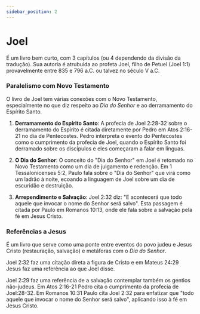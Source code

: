 ```yaml
---
sidebar_position: 2
---
```


# Joel

É um livro bem curto, com 3 capítulos (ou 4 dependendo da divisão da tradução). Sua autoria é atrubuida ao profeta Joel, filho de Petuel (Joel 1:1) provavelmente entre 835 e 796 a.C. ou talvez no século V a.C.

### Paralelismo com Novo Testamento

O livro de Joel tem várias conexões com o Novo Testamento, especialmente no que diz respeito ao _Dia do Senhor_ e ao derramamento do Espírito Santo.

1. **Derramamento do Espírito Santo**: A profecia de Joel 2:28-32 sobre o derramamento do Espírito é citada diretamente por Pedro em Atos 2:16-21 no dia de Pentecostes. Pedro interpreta o evento do Pentecostes como o cumprimento da profecia de Joel, quando o Espírito Santo foi derramado sobre os discípulos e eles começaram a falar em línguas.

2. **O Dia do Senhor**: O conceito do "Dia do Senhor" em Joel é retomado no Novo Testamento como um dia de julgamento e redenção. Em 1 Tessalonicenses 5:2, Paulo fala sobre o "Dia do Senhor" que virá como um ladrão à noite, ecoando a linguagem de Joel sobre um dia de escuridão e destruição.

3. **Arrependimento e Salvação**: Joel 2:32 diz: "E acontecerá que todo aquele que invocar o nome do Senhor será salvo". Esta passagem é citada por Paulo em Romanos 10:13, onde ele fala sobre a salvação pela fé em Jesus Cristo.

### Referências a Jesus

É um livro que serve como uma ponte entre eventos do povo judeu e Jesus Cristo (restauração, salvação) e metáforas com o _Dia do Senhor_. 

Joel 2:32 faz uma citação direta a figura de Cristo e em Mateus 24:29 Jesus faz uma referência ao que Joel disse.

Joel 2:29 faz uma referência de a salvação contemplar também os gentios não-judeus. Em Atos 2:16-21 Pedro cita o cumprimento da profecia de Joel:28-32. Em Romanos 10:31 Paulo cita Joel 2:32 para enfatizar que "todo aquele que invocar o nome do Senhor será salvo", aplicando isso à fé em Jesus Cristo.